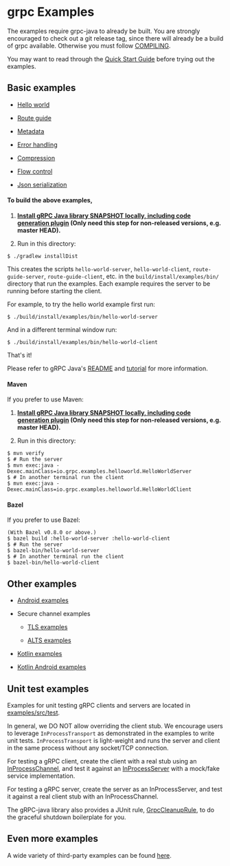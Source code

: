 grpc Examples
==============================================

The examples require grpc-java to already be built. You are strongly encouraged
to check out a git release tag, since there will already be a build of grpc
available. Otherwise you must follow [COMPILING](../COMPILING.md).

You may want to read through the
[Quick Start Guide](https://grpc.io/docs/quickstart/java.html)
before trying out the examples.

## Basic examples

- [Hello world](src/main/java/io/grpc/examples/helloworld)

- [Route guide](src/main/java/io/grpc/examples/routeguide)

- [Metadata](src/main/java/io/grpc/examples/header)

- [Error handling](src/main/java/io/grpc/examples/errorhandling)

- [Compression](src/main/java/io/grpc/examples/experimental)

- [Flow control](src/main/java/io/grpc/examples/manualflowcontrol)

- [Json serialization](src/main/java/io/grpc/examples/advanced)

#### To build the above examples,

1. **[Install gRPC Java library SNAPSHOT locally, including code generation plugin](../COMPILING.md) (Only need this step for non-released versions, e.g. master HEAD).**

2. Run in this directory:
```
$ ./gradlew installDist
```

This creates the scripts `hello-world-server`, `hello-world-client`,
`route-guide-server`, `route-guide-client`, etc. in the
`build/install/examples/bin/` directory that run the examples. Each
example requires the server to be running before starting the client.

For example, to try the hello world example first run:

```
$ ./build/install/examples/bin/hello-world-server
```

And in a different terminal window run:

```
$ ./build/install/examples/bin/hello-world-client
```

That's it!

Please refer to gRPC Java's [README](../README.md) and
[tutorial](https://grpc.io/docs/tutorials/basic/java.html) for more
information.

#### Maven

If you prefer to use Maven:
1. **[Install gRPC Java library SNAPSHOT locally, including code generation plugin](../COMPILING.md) (Only need this step for non-released versions, e.g. master HEAD).**

2. Run in this directory:
```
$ mvn verify
$ # Run the server
$ mvn exec:java -Dexec.mainClass=io.grpc.examples.helloworld.HelloWorldServer
$ # In another terminal run the client
$ mvn exec:java -Dexec.mainClass=io.grpc.examples.helloworld.HelloWorldClient
```

#### Bazel

If you prefer to use Bazel:
```
(With Bazel v0.8.0 or above.)
$ bazel build :hello-world-server :hello-world-client
$ # Run the server
$ bazel-bin/hello-world-server
$ # In another terminal run the client
$ bazel-bin/hello-world-client
```

## Other examples

- [Android examples](android)

- Secure channel examples

  + [TLS examples](example-tls)

  + [ALTS examples](example-tls)

- [Kotlin examples](example-kotlin)

- [Kotlin Android examples](example-kotlin/android)

## Unit test examples

Examples for unit testing gRPC clients and servers are located in [examples/src/test](src/test).

In general, we DO NOT allow overriding the client stub.
We encourage users to leverage `InProcessTransport` as demonstrated in the examples to
write unit tests. `InProcessTransport` is light-weight and runs the server
and client in the same process without any socket/TCP connection.

For testing a gRPC client, create the client with a real stub
using an
[InProcessChannel](../core/src/main/java/io/grpc/inprocess/InProcessChannelBuilder.java),
and test it against an
[InProcessServer](../core/src/main/java/io/grpc/inprocess/InProcessServerBuilder.java)
with a mock/fake service implementation.

For testing a gRPC server, create the server as an InProcessServer,
and test it against a real client stub with an InProcessChannel.

The gRPC-java library also provides a JUnit rule,
[GrpcCleanupRule](../testing/src/main/java/io/grpc/testing/GrpcCleanupRule.java), to do the graceful
shutdown boilerplate for you.

## Even more examples

A wide variety of third-party examples can be found [here](https://github.com/saturnism/grpc-java-by-example).
